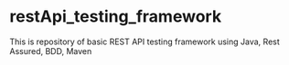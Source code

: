 # restApi_testing_framework
This is repository of basic REST API testing framework using Java, Rest Assured, BDD, Maven

